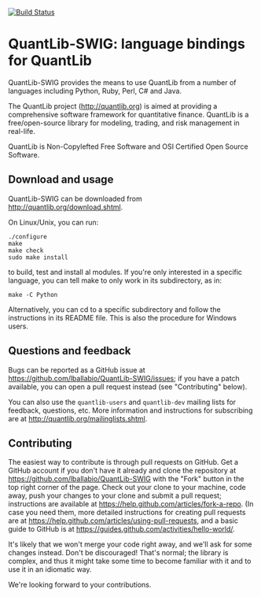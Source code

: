 
[![Build Status](https://travis-ci.org/achilleas-michos/QuantLib-SWIG.svg?branch=master)](https://travis-ci.org/achilleas-michos/QuantLib-SWIG)

QuantLib-SWIG: language bindings for QuantLib
=============================================

QuantLib-SWIG provides the means to use QuantLib from a number of
languages including Python, Ruby, Perl, C# and Java.

The QuantLib project (<http://quantlib.org>) is aimed at providing a
comprehensive software framework for quantitative finance. QuantLib is
a free/open-source library for modeling, trading, and risk management
in real-life.

QuantLib is Non-Copylefted Free Software and OSI Certified Open Source
Software.


Download and usage
------------------

QuantLib-SWIG can be downloaded from <http://quantlib.org/download.shtml>.

On Linux/Unix, you can run:

    ./configure
    make
    make check
    sudo make install

to build, test and install al modules. If you're only interested in a
specific language, you can tell make to only work in its subdirectory,
as in:

    make -C Python

Alternatively, you can cd to a specific subdirectory and follow the
instructions in its README file. This is also the procedure for
Windows users.


Questions and feedback
----------------------

Bugs can be reported as a GitHub issue at
<https://github.com/lballabio/QuantLib-SWIG/issues>; if you have a
patch available, you can open a pull request instead (see
"Contributing" below).

You can also use the `quantlib-users` and `quantlib-dev` mailing lists
for feedback, questions, etc.  More information and instructions for
subscribing are at <http://quantlib.org/mailinglists.shtml>.


Contributing
------------

The easiest way to contribute is through pull requests on GitHub.  Get
a GitHub account if you don't have it already and clone the repository
at <https://github.com/lballabio/QuantLib-SWIG> with the "Fork" button
in the top right corner of the page. Check out your clone to your
machine, code away, push your changes to your clone and submit a pull
request; instructions are available at
<https://help.github.com/articles/fork-a-repo>.  (In case you need
them, more detailed instructions for creating pull requests are at
<https://help.github.com/articles/using-pull-requests>, and a basic
guide to GitHub is at
<https://guides.github.com/activities/hello-world/>.

It's likely that we won't merge your code right away, and we'll ask
for some changes instead. Don't be discouraged! That's normal; the
library is complex, and thus it might take some time to become
familiar with it and to use it in an idiomatic way.

We're looking forward to your contributions.

